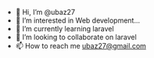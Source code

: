 - 👋 Hi, I’m @ubaz27
- 👀 I’m interested in Web development...
- 🌱 I’m currently learning laravel
- 💞️ I’m looking to collaborate on laravel
- 📫 How to reach me ubaz27@gmail.com

<!---
ubaz27/ubaz27 is a ✨ special ✨ repository because its `README.md` (this file) appears on your GitHub profile.
You can click the Preview link to take a look at your changes.
--->

